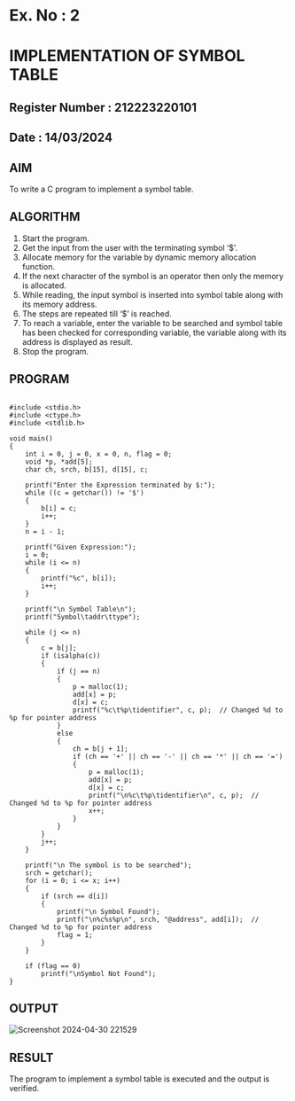 # Ex. No : 2	
# IMPLEMENTATION OF SYMBOL TABLE 
## Register Number : 212223220101
## Date : 14/03/2024

## AIM   
To write a C program to implement a symbol table.

## ALGORITHM
1.	Start the program.
2.	Get the input from the user with the terminating symbol ‘$’.
3.	Allocate memory for the variable by dynamic memory allocation function.
4.	If the next character of the symbol is an operator then only the memory is allocated.
5.	While reading, the input symbol is inserted into symbol table along with its memory address.
6.	The steps are repeated till ‘$’ is reached.
7.	To reach a variable, enter the variable to be searched and symbol table has been checked for corresponding variable, the variable along with its address is displayed as result.
8.	Stop the program. 

## PROGRAM
```

#include <stdio.h>
#include <ctype.h>
#include <stdlib.h>  

void main()
{
    int i = 0, j = 0, x = 0, n, flag = 0;
    void *p, *add[5];
    char ch, srch, b[15], d[15], c;  

    printf("Enter the Expression terminated by $:");
    while ((c = getchar()) != '$')
    {
        b[i] = c;
        i++;
    }
    n = i - 1;

    printf("Given Expression:");
    i = 0;
    while (i <= n)
    {
        printf("%c", b[i]);
        i++;
    }

    printf("\n Symbol Table\n");
    printf("Symbol\taddr\ttype");

    while (j <= n)
    {
        c = b[j];
        if (isalpha(c))
        {
            if (j == n)
            {
                p = malloc(1);  
                add[x] = p;
                d[x] = c;
                printf("%c\t%p\tidentifier", c, p);  // Changed %d to %p for pointer address
            }
            else
            {
                ch = b[j + 1];
                if (ch == '+' || ch == '-' || ch == '*' || ch == '=')
                {
                    p = malloc(1);  
                    add[x] = p;
                    d[x] = c;
                    printf("\n%c\t%p\tidentifier\n", c, p);  // Changed %d to %p for pointer address
                    x++;
                }
            }
        }
        j++;
    }

    printf("\n The symbol is to be searched");
    srch = getchar();  
    for (i = 0; i <= x; i++)
    {
        if (srch == d[i])
        {
            printf("\n Symbol Found");
            printf("\n%c%s%p\n", srch, "@address", add[i]);  // Changed %d to %p for pointer address
            flag = 1;
        }
    }

    if (flag == 0)
        printf("\nSymbol Not Found");
}
```

## OUTPUT 
![Screenshot 2024-04-30 221529](https://github.com/ZafreenJagir/19CS409-Compiler-Design-Lab/assets/144870573/71ef6e17-22b2-46fa-a9bb-8d55f5a2445a)

## RESULT
The program to implement a symbol table is executed and the output is verified.
